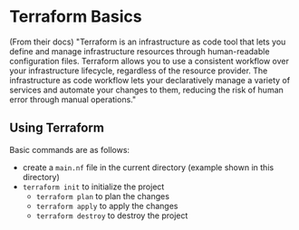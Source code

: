 # Terraform Basics

(From their docs) "Terraform is an infrastructure as code tool that lets you define and manage infrastructure resources through human-readable configuration files. Terraform allows you to use a consistent workflow over your infrastructure lifecycle, regardless of the resource provider. The infrastructure as code workflow lets your declaratively manage a variety of services and automate your changes to them, reducing the risk of human error through manual operations."

## Using Terraform

Basic commands are as follows:
 - create a `main.nf` file in the current directory (example shown in this directory)
 - `terraform init` to initialize the project
    - `terraform plan` to plan the changes
    - `terraform apply` to apply the changes
    - `terraform destroy` to destroy the project